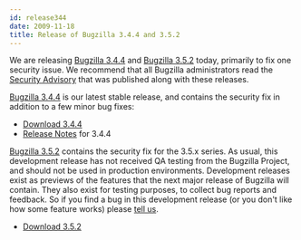 ```yaml
---
id: release344
date: 2009-11-18
title: Release of Bugzilla 3.4.4 and 3.5.2
---
```


We are releasing [Bugzilla 3.4.4](/releases/3.4.4/) and [Bugzilla 3.5.2](/releases/3.6/) today, primarily to fix one security issue. We recommend that all Bugzilla administrators read the [Security Advisory](../security/3.4.3/) that was published along with these releases.

[Bugzilla 3.4.4](../releases/3.4.4/) is our latest stable release, and contains the security fix in addition to a few minor bug fixes:

*   [Download 3.4.4](../download/#v34)
*   [Release Notes](../releases/3.4.4/release-notes.html) for 3.4.4

[Bugzilla 3.5.2](../releases/3.6/) contains the security fix for the 3.5.x series. As usual, this development release has not received QA testing from the Bugzilla Project, and should not be used in production environments. Development releases exist as previews of the features that the next major release of Bugzilla will contain. They also exist for testing purposes, to collect bug reports and feedback. So if you find a bug in this development release (or you don't like how some feature works) please [tell us](../developers/reporting_bugs.html).

*   [Download 3.5.2](../download/#v36)

